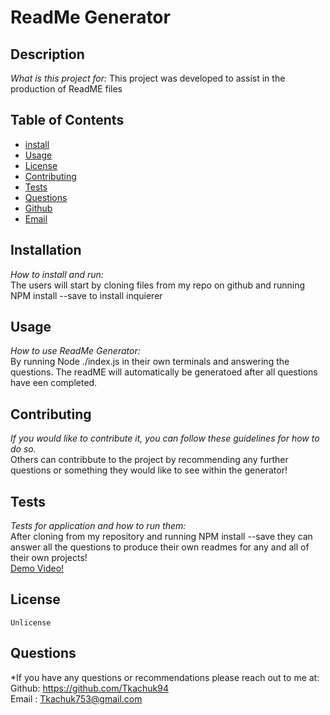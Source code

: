 # ReadMe Generator

## Description

_What is this project for:_
This project was developed to assist in the production of ReadME files

## Table of Contents

- [install](#installation)
- [Usage](#usage)
- [License](#license)
- [Contributing](#contributing)
- [Tests](#Tests)
- [Questions](#Questions)
- [Github](#github)
- [Email](#email)

## Installation

_How to install and run:_
<br>
The users will start by cloning files from my repo on github and running NPM install --save to install inquierer

## Usage

_How to use ReadMe Generator:_
<br>
By running Node ./index.js in their own terminals and answering the questions. The readME will automatically be generatoed after all questions have een completed.

## Contributing

_If you would like to contribute it, you can follow these guidelines for how to do so._
<br>
Others can contribbute to the project by recommending any further questions or something they would like to see within the generator!

## Tests

_Tests for application and how to run them:_
<br>
After cloning from my repository and running NPM install --save they can answer all the questions to produce their own readmes for any and all of their own projects!
<br>
[Demo Video!](https://www.youtube.com/watch?v=NzONWTrZRrQ)

## License

    Unlicense

## Questions

\*If you have any questions or recommendations please reach out to me at:
<br>
Github: https://github.com/Tkachuk94
<br>
Email : Tkachuk753@gmail.com
